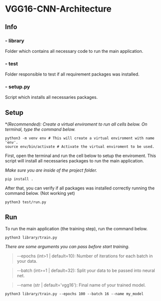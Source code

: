 # **VGG16-CNN-Architecture**
## **Info**
### **- library**
Folder which contains all necessary code to run the main application.
### **- test**
Folder responsible to test if all requirement packages was installed.
### **- setup.py**
Script which installs all necessaries packages.
## **Setup**
**(Recommended): Create a virtual enviroment to run all cells below. On terminal, type the command below.*
```
python3 -m venv env # This will create a virtual enviroment with name 'env'.
source env/bin/activate # Activate the virtual enviroment to be used.
```
First, open the terminal and run the cell below to setup the enviroment. This script will install all necessaries packages to run the main application.

*Make sure  you are inside of the project folder.*
```
pip install .
```
After that, you can verify if all packages was installed correctly running the command below. (Not working yet)
```
python3 test/run.py
```
## **Run**
To run the main application (the training step), run the command below.
```
python3 library/train.py
```
*There are some arguments you can pass before start training.*
>--epochs (int>1 | default=10): Number of iterations for each batch in your data.

>--batch (int>=1 | default=32): Split your data to be passed into neural net.

>--name (str | default='vgg16'): Final name of your trained model.
```
python3 library/train.py --epochs 100 --batch 16 --name my_model
```

